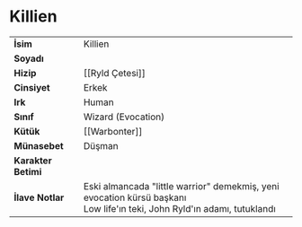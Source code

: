# Killien   
|  |  |  
|---|---|  
| **İsim** | Killien |  
| **Soyadı** |  |  
| **Hizip** | [[Ryld Çetesi]] |  
| **Cinsiyet** | Erkek |  
| **Irk** | Human |  
| **Sınıf** | Wizard (Evocation) |  
| **Kütük** | [[Warbonter]] |  
| **Münasebet** | Düşman |  
| **Karakter Betimi** |  |  
| **İlave Notlar** | Eski almancada "little warrior" demekmiş, yeni evocation kürsü başkanı<br>Low life'ın teki, John Ryld'ın adamı, tutuklandı |  
